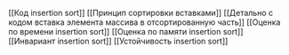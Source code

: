 [[Код insertion sort]]
[[Принцип сортировки вставками]]
[[Детально с кодом вставка элемента массива в отсортированную часть]]
[[Оценка по времени insertion sort]]
[[Оценка по памяти insertion sort]]
[[Инвариант insertion sort]]
[[Устойчивость insertion sort]]